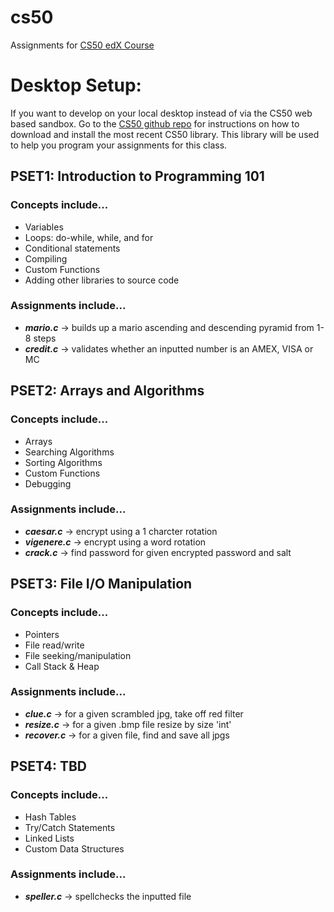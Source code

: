 # cs50
Assignments for <a href="https://courses.edx.org/courses/course-v1:HarvardX+CS50+X/">CS50 edX Course</a>

<h1>Desktop Setup:</h1>
If you want to develop on your local desktop instead of via the CS50 web based sandbox. Go to the <a href="https://github.com/cs50/libcs50">CS50 github repo</a> for instructions on how to download and install the most recent CS50 library. This library will be used to help you program your assignments for this class.

<h2>PSET1: Introduction to Programming 101</h2>
<h3>Concepts include...</h3>
<ul>
  <li>Variables </li>
  <li>Loops: do-while, while, and for </li>
  <li>Conditional statements </li>
  <li>Compiling </li>
  <li>Custom Functions </li>
  <li>Adding other libraries to source code </li>
</ul>
<h3>Assignments include...</h3>
<ul>
  <li><em><strong>mario.c</strong></em> -> builds up a mario ascending and descending pyramid from 1-8 steps</li>  
  <li><em><strong>credit.c</strong></em> -> validates whether an inputted number is an AMEX, VISA or MC</li>
</ul>

<h2>PSET2: Arrays and Algorithms</h2>
<h3>Concepts include...</h3>
<ul>
  <li>Arrays</li> 
  <li>Searching Algorithms</li>
  <li>Sorting Algorithms</li>
  <li>Custom Functions</li>
  <li>Debugging</li>
</ul>
<h3>Assignments include...</h3>
<ul>
  <li><em><strong>caesar.c</strong></em> -> encrypt using a 1 charcter rotation</li>
  <li><em><strong>vigenere.c</strong></em> -> encrypt using a word rotation</li> 
  <li><em><strong>crack.c</strong></em> -> find password for given encrypted password and salt</li> 
</ul>

<h2>PSET3: File I/O Manipulation</h2>
<h3>Concepts include...</h3>
<ul>
  <li>Pointers</li>
  <li>File read/write</li> 
  <li>File seeking/manipulation</li>
  <li>Call Stack & Heap</li>
</ul>
<h3>Assignments include...</h3>
<ul>
  <li><em><strong>clue.c</strong></em> -> for a given scrambled jpg, take off red filter</li> 
  <li><em><strong>resize.c</strong></em> -> for a given .bmp file resize by size 'int' </li> 
  <li><em><strong>recover.c</strong></em> -> for a given file, find and save all jpgs</li> 
</ul>

<h2>PSET4: TBD</h2>
<h3>Concepts include...</h3>
<ul>
  <li>Hash Tables</li> 
  <li>Try/Catch Statements</li>
  <li>Linked Lists</li>
  <li>Custom Data Structures</li>
</ul>
<h3>Assignments include...</h3>
<ul>
  <li><em><strong>speller.c</strong></em> -> spellchecks the inputted file</li> 
</ul>


